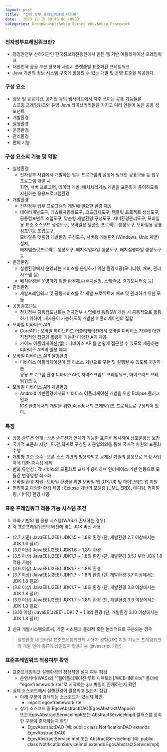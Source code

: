 ```yaml
---
layout: post
title:  "전자 정부 프레임워크에 대하여"
date:   2023-12-15 00:43:00 +0900
categories: Group&nbsp;:&nbsp;Spring eGov&nbsp;Framework
---
```


### 전자정부프레임워크란?

- 행정안전부 산하기관인 한국정보화진응원에서 만든 웹 기반 어플리케이션 프레임워크
- 대한민국 공공 부분 정보화 사업시 플랫폼별 표준화된 프레임워크
- Java 기반의 정보 시스템 구축에 활용할 수 있는 개발 및 운영 표준을 제공한다.

### 구성 요소

- 정보 및 공공기관, 공기업 등의 웹사이트에서 자주 쓰이는 공통 기능들을  
스프링 프레임워크와 유명 Java 라이브러리들을 가지고 미리 만들어 놓은 공통 컴포넌트
- 개발환경
- 실행환경
- 운영환경
- 관리환경
- 편의 기능

### 구성 요소의 기능 및 역할

- 실행환경	
  - 전자정부 사업에서 개발하는 업무 프로그램의 실행에 필요한 공통모듈 등 업무 프로그램 개발 시  
  화면, 서버 프로그램, 데이터 개발, 배치처리기능 개발을 표준화가 용이하도록 지원하는 응용프로그램환경
- 개발환경	
  - 전자정부 업무 프로그램의 개발에 필요한 환경 제공
  - 데이터개발도구, 테스트자동화도구, 코드검사도구, 템플릿 프로젝트 생성도구, 공통컴포넌트 조립도구, 맞춤형 개발환경 구성도구,  서버환경관리도구, 모바일용 표준 소스코드 생성도구, 모바일용 템플릿 프로젝트 생성도구, 모바일용 공통컴포넌트 조립도구,  
  모바일용 맞춤형 개발환경 구성도구, 서버용 개발환경(Windows, Unix 계열)설치,  
  배치템플릿프로젝트 생성도구, 배치작업파일 생성도구, 배치실행파일 생성도구 등
- 운영환경	
  - 실행환경에서 운영되는 서비스를 운영하기 위한 환경제공(모니터링, 배포, 관리시스템 등)
  - 배치환경을 운영하기 위한 환경제공(배치실행, 스케줄링, 결과모니터링 등)
- 관리환경	
  - 개발프레임워크 및 공통서비스를 각 개발 프로젝트에 배포 및 관리하기 위한 모듈
- 공통컴포넌트	
  - 전자정부 공통컴포넌트는 전자정부 사업에서 응용SW 개발 시 공통적으로 활용하기 위하여, 재사용이 가능하도록 개발한 어플리케이션의 집합
- 모바일 디바이스 API	
  - CoreAPI : 모바일 하이브리드 어플리케이션에서 모바일 디바이스 자원에 대한 직접적인 접근과 활용이 가능한 다양한 API 제공
  - 가이드 어플리케이션(앱) : 디바이스 API를 손쉽게 접근할 수 있도록 제공하는 디바이스 API의 활용 예제
- 모바일 디바이스 API 실행환경	
  - 디바이스 어플리케이션이 웹 리소스 기반으로 구현 및 실행될 수 있도록 지원하는  
  응용 프로그램 환경 디바이스API, 자바스크립트 프레임워크, 하이브리드 프레임워크 등
- 모바일 디바이스 API 개발환경	
  - Android 기반환경에서의 디바이스 어플리케이션 개발을 위한 Eclipse 플러그인과  
  IOS 환경에서의 개발을 위한 Xcode내의 프레임워크 프로젝트로 구성되어 있다.

### 특징

- 상용 솔루션 연계 : 상용 솔루션과 연계가 가능한 표준을 제시하여 상호운용성 보장
- 국가적 표준화 지향 : 민.관.학계로 구성된 자문협의외를 통해 국가적 차원의 표준화 수행
- 개방형 표준 준수 : 오픈 소스 기반의 범용화되고 공개된 기술의 활용으로 특정 사업자에 대한 종속성 배제
- 변화 유연성 : 각 서비스의 모듈화로 교체가 용이하며 인터페이스 기반 연동으로 모듈간 변경영향 최소화
- 모바일 환경 지원 : 모바일 환경을 위한 모바일 웹 (UX/UI) 및 하이브리드 앱 지원
- 편리하고 다양한 환경 제공 : Eclipse 기반의 모델링 (UML, ERD), 에디팅, 컴파일링, 디버깅 환경 제공

### 표준 프레임워크 적용 가능 시스템 조건

1. 자바 기반의 웹 응용 시스템(WAS가 존재하는 경우)
2. 각 표준프레임워크의 버전에 맞는 JDK 버전 사용
  - (2.7 기준) JavaEE(J2EE) JDK1.5 ~ 1.8의 환경 (단, 개발환경 2.7 이상에서는 JDK 1.6 필요)
  - (3.0 이상) JavaEE(J2EE) JDK1.6 ~ 1.8의 환경
  - (3.5 이상) JavaEE(J2EE) JDK1.7 ~ 1.8의 환경 (단, 개발환경 3.5.1 부터 JDK 1.8 적용 가능)
  - (3.6 이상) JavaEE(J2EE) JDK1.7 ~ 1.8의 환경
  - (3.7 이상) JavaEE(J2EE) JDK1.7 ~ 1.8의 환경 (단, 개발환경 3.7 이상에서는 JDK 1.8 필요)
  - (3.8 이상) JavaEE(J2EE) JDK1.7 ~ 1.8의 환경 (단, 개발환경 3.8 이상에서는 JDK 1.8 필요)
  - (3.9 이상) JavaEE(J2EE) JDK1.7 ~ 1.8의 환경 (단, 개발환경 3.9 이상에서는 JDK 1.8 필요)
  - (3.10 이상) JavaEE(J2EE) JDK1.7 ~ 1.8의 환경 (단, 개발환경 3.10 이상에서는 JDK 1.8 필요)
3. 신규 개발시스템으로써, 기존 시스템과 물리적 혹은 논리적으로 구분되는 경우
>실행환경 내 모바일 표준프레임워크의 사용자 경험(UX) 지원 기능은 프레임워크와 개발 언어 종류에 상관없이 활용가능 (javascript 기반)

### 표준프레임워크 적용여부 확인

- 표준프레임워크 실행환경의 정상적인 설치 여부 점검
  - 운영서버(WAS)의 "[웹어플리케이션 루트 디렉토리]/WEB-INF/lib/" 폴더에 "egovframework.rte"로 시작하는 .jar 파일이 존재하는지 확인
- 실제 소스코드에서 실행환경이 활용되고 있는지 점검
  - 아래 구문이 검색되는 소스코드가 있는지 확인
    - import egovframework.rte
  - 상기 소스코드 중 EgovAbstractDAO(EgovAbstractMapper)  
  또는 EgovAbstractServiceImpl(또는 AbstractServiceImpl) 클래스를 상속한 구문이 존재하는지 확인
    - EgovAbstractDAO (예: public class NotificationDAO extends EgovAbstractDAO)
    - EgovAbstractServiceImpl 또는 AbstractServiceImpl (예: public class NotificationServiceImpl extends EgovAbstractServiceImpl)